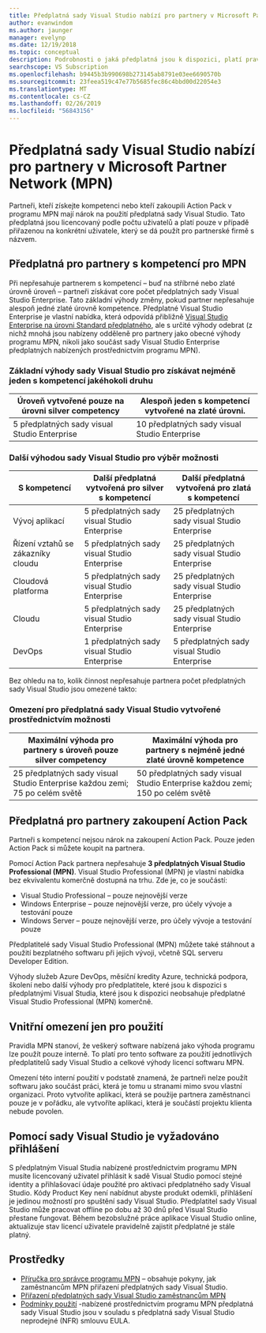 ```yaml
---
title: Předplatná sady Visual Studio nabízí pro partnery v Microsoft Partner Network (MPN)
author: evanwindom
ms.author: jaunger
manager: evelynp
ms.date: 12/19/2018
ms.topic: conceptual
description: Podrobnosti o jaká předplatná jsou k dispozici, platí pravidla a kolik předplatných v programu MPN nabízíme.
searchscope: VS Subscription
ms.openlocfilehash: b9445b3b990698b273145ab8791e03ee6690570b
ms.sourcegitcommit: 23feea519c47e77b5685fec86c4bbd00d22054e3
ms.translationtype: MT
ms.contentlocale: cs-CZ
ms.lasthandoff: 02/26/2019
ms.locfileid: "56843156"
---
```

# <a name="visual-studio-subscriptions-offered-to-partners-in-the-microsoft-partner-network-mpn"></a>Předplatná sady Visual Studio nabízí pro partnery v Microsoft Partner Network (MPN)
Partneři, kteří získejte kompetenci nebo kteří zakoupili Action Pack v programu MPN mají nárok na použití předplatná sady Visual Studio. Tato předplatná jsou licencovaný podle počtu uživatelů a platí pouze v případě přiřazenou na konkrétní uživatele, který se dá použít pro partnerské firmě s názvem.

## <a name="subscriptions-for-partners-with-an-mpn-competency"></a>Předplatná pro partnery s kompetencí pro MPN
Při nepřesahuje partnerem s kompetencí – buď na stříbrné nebo zlaté úrovně úroveň – partneři získávat core počet předplatných sady Visual Studio Enterprise. Tato základní výhody změny, pokud partner nepřesahuje alespoň jedné zlaté úrovně kompetence. Předplatné Visual Studio Enterprise je vlastní nabídka, která odpovídá přibližně [Visual Studio Enterprise na úrovni Standard předplatného](https://visualstudio.microsoft.com/vs/pricing/), ale s určité výhody odebrat (z nichž mnohá jsou nabízeny odděleně pro partnery jako obecné výhody programu MPN, nikoli jako součást sady Visual Studio Enterprise předplatných nabízených prostřednictvím programu MPN).

### <a name="core-visual-studio-benefit-for-earning-at-least-one-competency-of-any-kind"></a>Základní výhody sady Visual Studio pro získávat nejméně jeden s kompetencí jakéhokoli druhu

| Úroveň vytvořené pouze na úrovni silver competency               | Alespoň jeden s kompetencí vytvořené na zlaté úrovni.   |
|------------------------------------------------------------|----------------------------------------------------|
| 5 předplatných sady visual Studio Enterprise                   | 10 předplatných sady visual Studio Enterprise          |

### <a name="additional-visual-studio-benefit-for-select-competencies"></a>Další výhodou sady Visual Studio pro výběr možnosti

| S kompetencí                                  | Další předplatná vytvořená pro **silver** s kompetencí | Další předplatná vytvořená pro **zlatá** s kompetencí |
|---------------------------------------------|-----------------------------------------------------------|---------------------------------------------------------|
| Vývoj aplikací                     | 5 předplatných sady visual Studio Enterprise                  | 25 předplatných sady visual Studio Enterprise               |
| Řízení vztahů se zákazníky cloudu      | 5 předplatných sady visual Studio Enterprise                  | 25 předplatných sady visual Studio Enterprise               |
| Cloudová platforma                              | 5 předplatných sady visual Studio Enterprise                  | 25 předplatných sady visual Studio Enterprise               |
| Cloudu                          | 5 předplatných sady visual Studio Enterprise                  | 25 předplatných sady visual Studio Enterprise               |
| DevOps                                      | 1 předplatných sady visual Studio Enterprise                  | 5 předplatných sady visual Studio Enterprise                |

Bez ohledu na to, kolik činnost nepřesahuje partnera počet předplatných sady Visual Studio jsou omezené takto:

### <a name="limits-for-visual-studio-subscriptions-earned-through-competencies"></a>Omezení pro předplatná sady Visual Studio vytvořené prostřednictvím možnosti

| Maximální výhoda pro partnery s úroveň pouze silver competency                   | Maximální výhoda pro partnery s nejméně jedné zlaté úrovně kompetence               |
|------------------------------------------------------------------------------|------------------------------------------------------------------------------|
| 25 předplatných sady visual Studio Enterprise každou zemi; 75 po celém světě          | 50 předplatných sady visual Studio Enterprise každou zemi; 150 po celém světě         |


## <a name="subscriptions-for-partners-purchasing-the-action-pack"></a>Předplatná pro partnery zakoupení Action Pack
Partneři s kompetencí nejsou nárok na zakoupení Action Pack. Pouze jeden Action Pack si můžete koupit na partnera.

Pomocí Action Pack partnera nepřesahuje **3 předplatných Visual Studio Professional (MPN)**. Visual Studio Professional (MPN) je vlastní nabídka bez ekvivalentu komerčně dostupná na trhu. Zde je, co je součástí:
- Visual Studio Professional – pouze nejnovější verze
- Windows Enterprise – pouze nejnovější verze, pro účely vývoje a testování pouze
- Windows Server – pouze nejnovější verze, pro účely vývoje a testování pouze

Předplatitelé sady Visual Studio Professional (MPN) můžete také stáhnout a použití bezplatného softwaru při jejich vývoji, včetně SQL serveru Developer Edition.

Výhody služeb Azure DevOps, měsíční kredity Azure, technická podpora, školení nebo další výhody pro předplatitele, které jsou k dispozici s předplatnými Visual Studia, které jsou k dispozici neobsahuje předplatné Visual Studio Professional (MPN) komerčně.

## <a name="internal-use-only-restriction"></a>Vnitřní omezení jen pro použití
Pravidla MPN stanoví, že veškerý software nabízená jako výhoda programu lze použít pouze interně. To platí pro tento software za použití jednotlivých předplatitelů sady Visual Studio a celkové výhody licencí softwaru MPN.

Omezení této interní použití v podstatě znamená, že partneři nelze použít softwaru jako součást práci, která je tomu u stranami mimo svou vlastní organizaci. Proto vytvoříte aplikaci, která se použije partnera zaměstnanci pouze je v pořádku, ale vytvoříte aplikaci, která je součástí projektu klienta nebude povolen.

## <a name="sign-in-required-with-visual-studio"></a>Pomocí sady Visual Studio je vyžadováno přihlášení
S předplatným Visual Studia nabízené prostřednictvím programu MPN musíte licencovaný uživatel přihlásit k sadě Visual Studio pomocí stejné identity a přihlašovací údaje použité pro aktivaci předplatného sady Visual Studio.
Kódy Product Key není nabídnut abyste produkt odemkli, přihlášení je jedinou možností pro spuštění sady Visual Studio. Předplatitel sady Visual Studio může pracovat offline po dobu až 30 dnů před Visual Studio přestane fungovat. Během bezobslužné práce aplikace Visual Studio online, aktualizuje stav licencí uživatele pravidelně zajistit předplatné je stále platný.

## <a name="resources"></a>Prostředky

- [Příručka pro správce programu MPN](https://assets.microsoft.com/en-us/Program-Administrator-Guide-to-Software-and-Online-Services-Benefits_1.pdf) – obsahuje pokyny, jak zaměstnancům MPN přiřazení předplatných sady Visual Studio.
- [Přiřazení předplatných sady Visual Studio zaměstnancům MPN](manage-mpn-subscriptions.md)
- [Podmínky použití](http://www.microsoft.com/useterms/) -nabízené prostřednictvím programu MPN předplatná sady Visual Studio jsou v souladu s předplatná sady Visual Studio neprodejné (NFR) smlouvu EULA.